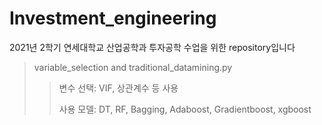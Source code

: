 # Investment_engineering

2021년 2학기 연세대학교 산업공학과 투자공학 수업을 위한 repository입니다

> variable_selection and traditional_datamining.py
>
>> 변수 선택: VIF, 상관계수 등 사용
>>
>> 사용 모델: DT, RF, Bagging, Adaboost, Gradientboost, xgboost
>>
